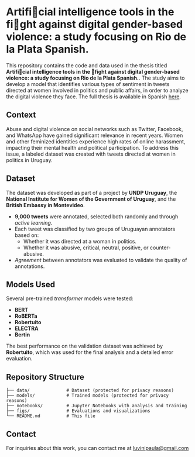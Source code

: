 # Artificial intelligence tools in the fight against digital gender-based violence: a study focusing on Rio de la Plata Spanish.

This repository contains the code and data used in the thesis titled **Artificial intelligence tools in the fight against digital gender-based violence: a study focusing on Rio de la Plata Spanish.**. The study aims to develop a model that identifies various types of sentiment in tweets directed at women involved in politics and public affairs, in order to analyze the digital violence they face. The full thesis is available in Spanish [here](https://repositorio.udesa.edu.ar/items/bced2c64-f572-4ed2-8206-9e0925d02d84).

## Context
Abuse and digital violence on social networks such as Twitter, Facebook, and WhatsApp have gained significant relevance in recent years. Women and other feminized identities experience high rates of online harassment, impacting their mental health and political participation. To address this issue, a labeled dataset was created with tweets directed at women in politics in Uruguay.

## Dataset
The dataset was developed as part of a project by **UNDP Uruguay**, the **National Institute for Women of the Government of Uruguay**, and the **British Embassy in Montevideo**.

- **9,000 tweets** were annotated, selected both randomly and through *active learning*.
- Each tweet was classified by two groups of Uruguayan annotators based on:
  - Whether it was directed at a woman in politics.
  - Whether it was abusive, critical, neutral, positive, or counter-abusive.
- *Agreement* between annotators was evaluated to validate the quality of annotations.

## Models Used
Several pre-trained *transformer* models were tested:
- **BERT**
- **RoBERTa**
- **Robertuito**
- **ELECTRA**
- **Bertin**

The best performance on the validation dataset was achieved by **Robertuito**, which was used for the final analysis and a detailed error evaluation.

## Repository Structure
```
├── data/              # Dataset (protected for privacy reasons)
├── models/            # Trained models (protected for privacy reasons)
├── notebooks/         # Jupyter Notebooks with analysis and training
├── figs/              # Evaluations and visualizations
└── README.md          # This file
```

## Contact
For inquiries about this work, you can contact me at luvinipaula@gmail.com

